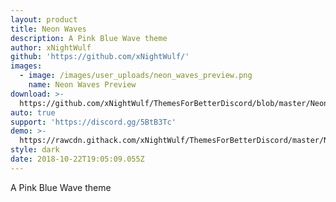 ```yaml
---
layout: product
title: Neon Waves
description: A Pink Blue Wave theme
author: xNightWulf
github: 'https://github.com/xNightWulf/'
images:
  - image: /images/user_uploads/neon_waves_preview.png
    name: Neon Waves Preview
download: >-
  https://github.com/xNightWulf/ThemesForBetterDiscord/blob/master/NeonWaves.theme.css
auto: true
support: 'https://discord.gg/5BtB3Tc'
demo: >-
  https://rawcdn.githack.com/xNightWulf/ThemesForBetterDiscord/master/NeonWaves.theme.css
style: dark
date: 2018-10-22T19:05:09.055Z
---
```

A Pink Blue Wave theme